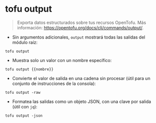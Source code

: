 # tofu output

> Exporta datos estructurados sobre tus recursos OpenTofu.
> Más información: <https://opentofu.org/docs/cli/commands/output/>.

- Sin argumentos adicionales, `output` mostrará todas las salidas del módulo raíz:

`tofu output`

- Muestra solo un valor con un nombre específico:

`tofu output {{nombre}}`

- Convierte el valor de salida en una cadena sin procesar (útil para un conjunto de instrucciones de la consola):

`tofu output -raw`

- Formatea las salidas como un objeto JSON, con una clave por salida (útil con `jq`):

`tofu output -json`
